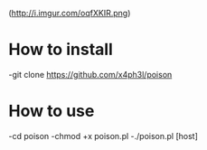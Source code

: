 (http://i.imgur.com/oqfXKIR.png)
                             
                             
                             
 # **How to install**
 
 -git clone https://github.com/x4ph3l/poison
 
 # **How to use**
 
 -cd poison
 -chmod +x poison.pl
 -./poison.pl [host]
